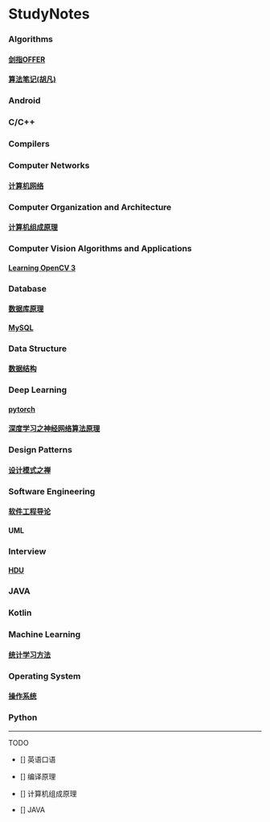 # StudyNotes

### Algorithms

#### [剑指OFFER](https://github.com/Lsyhprum/StudyNotes/tree/master/%E5%89%91%E6%8C%87OFFER)

#### [算法笔记(胡凡)](https://github.com/Lsyhprum/StudyNotes/tree/master/%E7%AE%97%E6%B3%95%E7%AC%94%E8%AE%B0)

### Android

### C/C++

### Compilers

### Computer Networks

#### [计算机网络](https://github.com/Lsyhprum/StudyNotes/tree/master/Computer%20Network)

### Computer Organization and Architecture

#### [计算机组成原理]()

### Computer Vision Algorithms and Applications

#### [Learning OpenCV 3](https://github.com/Lsyhprum/StudyNotes/tree/master/Learning%20OpenCV%203)

### Database

#### [数据库原理]()

#### [MySQL](./Database/MySQL)

### Data Structure

#### [数据结构](https://github.com/Lsyhprum/StudyNotes/tree/master/Data%20Structure)

### Deep Learning

#### [pytorch]()

#### [深度学习之神经网络算法原理](./DeepLearning)

### Design Patterns

#### [设计模式之禅]()

### Software Engineering

#### [软件工程导论](https://github.com/Lsyhprum/StudyNotes/tree/master/Essentials%20of%20Software%20Engineering)

#### UML

### Interview

#### [HDU](https://github.com/Lsyhprum/StudyNotes/tree/master/HDU)

### JAVA

### Kotlin

### Machine Learning

#### [统计学习方法](https://github.com/Lsyhprum/StudyNotes/tree/master/%E7%BB%9F%E8%AE%A1%E5%AD%A6%E4%B9%A0%E6%96%B9%E6%B3%95)

### Operating System

#### [操作系统](https://github.com/Lsyhprum/StudyNotes/tree/master/Operating%20System/%E6%93%8D%E4%BD%9C%E7%B3%BB%E7%BB%9F)

### Python



----

TODO

* [] 英语口语

* [] 编译原理
* [] 计算机组成原理

* [] JAVA








